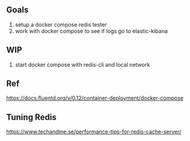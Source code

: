 ## Goals

1. setup a docker compose redis tester
2. work with docker compose to see if logs go to elastic-kibana


## WIP

1. start docker compose with redis-cli and local network


## Ref

https://docs.fluentd.org/v/0.12/container-deployment/docker-compose


## Tuning Redis
https://www.techandme.se/performance-tips-for-redis-cache-server/

